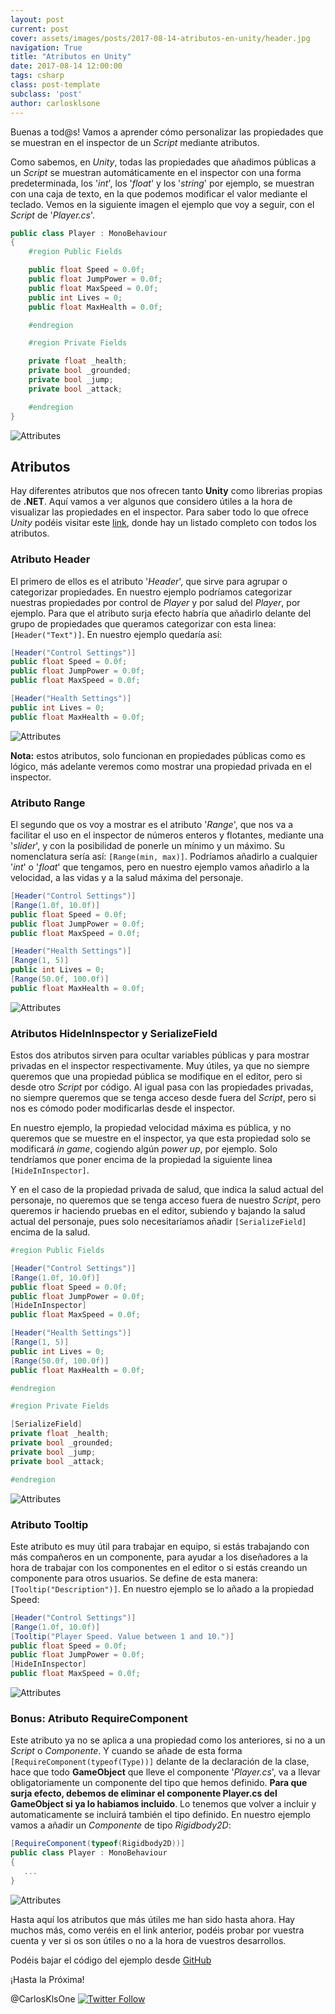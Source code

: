 ```yaml
---
layout: post
current: post
cover: assets/images/posts/2017-08-14-atributos-en-unity/header.jpg
navigation: True
title: "Atributos en Unity"
date: 2017-08-14 12:00:00
tags: csharp
class: post-template
subclass: 'post'
author: carlosklsone
---
```


Buenas a tod@s! Vamos a aprender cómo personalizar las propiedades que se muestran en el inspector de un *Script* mediante atributos. 

Como sabemos, en *Unity*, todas las propiedades que añadimos públicas a un *Script* se muestran automáticamente en el inspector con una forma predeterminada, los '*int*', los '*float*' y los '*string*' por ejemplo, se muestran con una caja de texto, en la que podemos modificar el valor mediante el teclado. Vemos en la siguiente imagen el ejemplo que voy a seguir, con el *Script* de '*Player.cs*'.

```csharp
public class Player : MonoBehaviour
{
    #region Public Fields

    public float Speed = 0.0f;
    public float JumpPower = 0.0f;
    public float MaxSpeed = 0.0f;
    public int Lives = 0;
    public float MaxHealth = 0.0f;

    #endregion

    #region Private Fields

    private float _health;
    private bool _grounded;
    private bool _jump;
    private bool _attack;

    #endregion
}
```

![Attributes](assets/images/posts/2017-08-14-atributos-en-unity/attributes01.jpg)


## Atributos

Hay diferentes atributos que nos ofrecen tanto **Unity** como librerias propias de **.NET**. Aquí vamos a ver algunos que considero útiles a la hora de visualizar las propiedades en el inspector. Para saber todo lo que ofrece *Unity* podéis visitar este [link](https://docs.unity3d.com/ScriptReference/AddComponentMenu.html), donde hay un listado completo con todos los atributos.

### Atributo Header

El primero de ellos es el atributo '*Header*', que sirve para agrupar o categorizar propiedades. En nuestro ejemplo podríamos categorizar nuestras propiedades por control de *Player* y por salud del *Player*, por ejemplo. Para que el atributo surja efecto habría que añadirlo delante del grupo de propiedades que queramos categorizar con esta linea: `[Header("Text")]`. En nuestro ejemplo quedaría así:

```csharp
[Header("Control Settings")]
public float Speed = 0.0f;
public float JumpPower = 0.0f;
public float MaxSpeed = 0.0f;

[Header("Health Settings")]
public int Lives = 0;
public float MaxHealth = 0.0f;
```

![Attributes](assets/images/posts/2017-08-14-atributos-en-unity/attributes02.jpg)

**Nota:** estos atributos, solo funcionan en propiedades públicas como es lógico, más adelante veremos como mostrar una propiedad privada en el inspector.

### Atributo Range

El segundo que os voy a mostrar es el atributo '*Range*', que nos va a facilitar el uso en el inspector de números enteros y flotantes, mediante una '*slider*', y con la posibilidad de ponerle un mínimo y un máximo. Su nomenclatura sería así: `[Range(min, max)]`. Podríamos añadirlo a cualquier '*int*' o '*float*' que tengamos, pero en nuestro ejemplo vamos añadirlo a la velocidad, a las vidas y a la salud máxima del personaje. 

```csharp
[Header("Control Settings")]
[Range(1.0f, 10.0f)]
public float Speed = 0.0f;
public float JumpPower = 0.0f;
public float MaxSpeed = 0.0f;

[Header("Health Settings")]
[Range(1, 5)]
public int Lives = 0;
[Range(50.0f, 100.0f)]
public float MaxHealth = 0.0f;
```

![Attributes](assets/images/posts/2017-08-14-atributos-en-unity/attributes03.jpg)

### Atributos HideInInspector y SerializeField

Estos dos atributos sirven para ocultar variables públicas y para mostrar privadas en el inspector respectivamente. Muy útiles, ya que no siempre queremos que una propiedad pública se modifique en el editor, pero si desde otro *Script* por código. Al igual pasa con las propiedades privadas, no siempre queremos que se tenga acceso desde fuera del *Script*, pero si nos es cómodo poder modificarlas desde el inspector. 

En nuestro ejemplo, la propiedad velocidad máxima es pública, y no queremos que se muestre en el inspector, ya que esta propiedad solo se modificará *in game*, cogiendo algún *power up*, por ejemplo. Solo tendríamos que poner encima de la propiedad la siguiente linea `[HideInInspector]`.

Y en el caso de la propiedad privada de salud, que indica la salud actual del personaje, no queremos que se tenga acceso fuera de nuestro *Script*, pero queremos ir haciendo pruebas en el editor, subiendo y bajando la salud actual del personaje, pues solo necesitaríamos añadir `[SerializeField]` encima de la salud.

```csharp
#region Public Fields

[Header("Control Settings")]
[Range(1.0f, 10.0f)]
public float Speed = 0.0f;
public float JumpPower = 0.0f;
[HideInInspector]
public float MaxSpeed = 0.0f;

[Header("Health Settings")]
[Range(1, 5)]
public int Lives = 0;
[Range(50.0f, 100.0f)]
public float MaxHealth = 0.0f;

#endregion

#region Private Fields

[SerializeField]
private float _health;
private bool _grounded;
private bool _jump;
private bool _attack;

#endregion
```

![Attributes](assets/images/posts/2017-08-14-atributos-en-unity/attributes04.jpg)

### Atributo Tooltip

Este atributo es muy útil para trabajar en equipo, si estás trabajando con más compañeros en un componente, para ayudar a los diseñadores a la hora de trabajar con los componentes en el editor o si estás creando un componente para otros usuarios. Se define de esta manera: `[Tooltip("Description")]`. En nuestro ejemplo se lo añado a la propiedad Speed:

```csharp
[Header("Control Settings")]
[Range(1.0f, 10.0f)]
[Tooltip("Player Speed. Value between 1 and 10.")]
public float Speed = 0.0f;
public float JumpPower = 0.0f;
[HideInInspector]
public float MaxSpeed = 0.0f;
```

![Attributes](assets/images/posts/2017-08-14-atributos-en-unity/attributes05.jpg)

### Bonus: Atributo RequireComponent

Este atributo ya no se aplica a una propiedad como los anteriores, si no a un *Script* o *Componente*. Y cuando se añade de esta forma `[RequireComponent(typeof(Type))]` delante de la declaración de la clase, hace que todo **GameObject** que lleve el componente '*Player.cs*', va a llevar obligatoriamente un componente del tipo que hemos definido. **Para que surja efecto, debemos de eliminar el componente Player.cs del GameObject si ya lo habiamos incluido**. Lo tenemos que volver a incluir y automaticamente se incluirá también el tipo definido. En nuestro ejemplo vamos a añadir un *Componente* de tipo *Rigidbody2D*:

```csharp
[RequireComponent(typeof(Rigidbody2D))]
public class Player : MonoBehaviour
{
   ...
}
```

![Attributes](assets/images/posts/2017-08-14-atributos-en-unity/attributes06.jpg)

Hasta aquí los atributos que más útiles me han sido hasta ahora. Hay muchos más, como veréis en el link anterior, podéis probar por vuestra cuenta y ver si os son útiles o no a la hora de vuestros desarrollos.

Podéis bajar el código del ejemplo desde [GitHub](https://github.com/NoCountryForGeeks/Blog/tree/feature/atributosUnity/carlos/atributos-unity/content)

¡Hasta la Próxima!

@CarlosKlsOne
[![Twitter Follow](https://img.shields.io/twitter/follow/carlosklsone.svg?style=social&label=Follow)](https://twitter.com/carlosklsone)